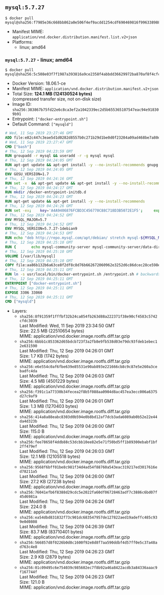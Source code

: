 ## `mysql:5.7.27`

```console
$ docker pull mysql@sha256:f7985e36c668bb862a0e506f4ef9acdd1254cdf690469816f99633898895f7fa
```

-	Manifest MIME: `application/vnd.docker.distribution.manifest.list.v2+json`
-	Platforms:
	-	linux; amd64

### `mysql:5.7.27` - linux; amd64

```console
$ docker pull mysql@sha256:5c508e03f7f1987a393816a9ce2358f4abbdd36629972ba870af8f4cfcd031c0
```

-	Docker Version: 18.06.1-ce
-	Manifest MIME: `application/vnd.docker.distribution.manifest.v2+json`
-	Total Size: **124.1 MB (124130524 bytes)**  
	(compressed transfer size, not on-disk size)
-	Image ID: `sha256:383867b75fd22e6c8ca3ef2a1042339ec2d5b655365107547eac94e918309b91`
-	Entrypoint: `["docker-entrypoint.sh"]`
-	Default Command: `["mysqld"]`

```dockerfile
# Wed, 11 Sep 2019 23:27:46 GMT
ADD file:e82c447c3eae5d1d0282d8557b0c271b29d1be0d0f23204a09ad468be7a80d8c in / 
# Wed, 11 Sep 2019 23:27:47 GMT
CMD ["bash"]
# Thu, 12 Sep 2019 04:23:59 GMT
RUN groupadd -r mysql && useradd -r -g mysql mysql
# Thu, 12 Sep 2019 04:24:05 GMT
RUN apt-get update && apt-get install -y --no-install-recommends gnupg dirmngr && rm -rf /var/lib/apt/lists/*
# Thu, 12 Sep 2019 04:24:05 GMT
ENV GOSU_VERSION=1.7
# Thu, 12 Sep 2019 04:24:16 GMT
RUN set -x 	&& apt-get update && apt-get install -y --no-install-recommends ca-certificates wget && rm -rf /var/lib/apt/lists/* 	&& wget -O /usr/local/bin/gosu "https://github.com/tianon/gosu/releases/download/$GOSU_VERSION/gosu-$(dpkg --print-architecture)" 	&& wget -O /usr/local/bin/gosu.asc "https://github.com/tianon/gosu/releases/download/$GOSU_VERSION/gosu-$(dpkg --print-architecture).asc" 	&& export GNUPGHOME="$(mktemp -d)" 	&& gpg --batch --keyserver ha.pool.sks-keyservers.net --recv-keys B42F6819007F00F88E364FD4036A9C25BF357DD4 	&& gpg --batch --verify /usr/local/bin/gosu.asc /usr/local/bin/gosu 	&& gpgconf --kill all 	&& rm -rf "$GNUPGHOME" /usr/local/bin/gosu.asc 	&& chmod +x /usr/local/bin/gosu 	&& gosu nobody true 	&& apt-get purge -y --auto-remove ca-certificates wget
# Thu, 12 Sep 2019 04:24:17 GMT
RUN mkdir /docker-entrypoint-initdb.d
# Thu, 12 Sep 2019 04:24:23 GMT
RUN apt-get update && apt-get install -y --no-install-recommends 		pwgen 		openssl 		perl 	&& rm -rf /var/lib/apt/lists/*
# Thu, 12 Sep 2019 04:24:26 GMT
RUN set -ex; 	key='A4A9406876FCBD3C456770C88C718D3B5072E1F5'; 	export GNUPGHOME="$(mktemp -d)"; 	gpg --batch --keyserver ha.pool.sks-keyservers.net --recv-keys "$key"; 	gpg --batch --export "$key" > /etc/apt/trusted.gpg.d/mysql.gpg; 	gpgconf --kill all; 	rm -rf "$GNUPGHOME"; 	apt-key list > /dev/null
# Thu, 12 Sep 2019 04:24:52 GMT
ENV MYSQL_MAJOR=5.7
# Thu, 12 Sep 2019 04:24:52 GMT
ENV MYSQL_VERSION=5.7.27-1debian9
# Thu, 12 Sep 2019 04:24:53 GMT
RUN echo "deb http://repo.mysql.com/apt/debian/ stretch mysql-${MYSQL_MAJOR}" > /etc/apt/sources.list.d/mysql.list
# Thu, 12 Sep 2019 04:25:10 GMT
RUN { 		echo mysql-community-server mysql-community-server/data-dir select ''; 		echo mysql-community-server mysql-community-server/root-pass password ''; 		echo mysql-community-server mysql-community-server/re-root-pass password ''; 		echo mysql-community-server mysql-community-server/remove-test-db select false; 	} | debconf-set-selections 	&& apt-get update && apt-get install -y mysql-server="${MYSQL_VERSION}" && rm -rf /var/lib/apt/lists/* 	&& rm -rf /var/lib/mysql && mkdir -p /var/lib/mysql /var/run/mysqld 	&& chown -R mysql:mysql /var/lib/mysql /var/run/mysqld 	&& chmod 777 /var/run/mysqld 	&& find /etc/mysql/ -name '*.cnf' -print0 		| xargs -0 grep -lZE '^(bind-address|log)' 		| xargs -rt -0 sed -Ei 's/^(bind-address|log)/#&/' 	&& echo '[mysqld]\nskip-host-cache\nskip-name-resolve' > /etc/mysql/conf.d/docker.cnf
# Thu, 12 Sep 2019 04:25:10 GMT
VOLUME [/var/lib/mysql]
# Thu, 12 Sep 2019 04:25:10 GMT
COPY file:aa86b132b6a63ce8f2df8c8d76b662672060962e3252d6c86dcec28ce598e256 in /usr/local/bin/ 
# Thu, 12 Sep 2019 04:25:11 GMT
RUN ln -s usr/local/bin/docker-entrypoint.sh /entrypoint.sh # backwards compat
# Thu, 12 Sep 2019 04:25:11 GMT
ENTRYPOINT ["docker-entrypoint.sh"]
# Thu, 12 Sep 2019 04:25:11 GMT
EXPOSE 3306 33060
# Thu, 12 Sep 2019 04:25:11 GMT
CMD ["mysqld"]
```

-	Layers:
	-	`sha256:8f91359f1fffbf32b24ca854fb263d88a222371f38e90cf4583c5742cfdc3039`  
		Last Modified: Wed, 11 Sep 2019 23:34:50 GMT  
		Size: 22.5 MB (22510654 bytes)  
		MIME: application/vnd.docker.image.rootfs.diff.tar.gzip
	-	`sha256:6bbb1c853362d65bdcb723f3a2fb8e9fb538d03e79dc93fdeb1ebec12e631590`  
		Last Modified: Thu, 12 Sep 2019 04:26:01 GMT  
		Size: 1.7 KB (1742 bytes)  
		MIME: application/vnd.docker.image.rootfs.diff.tar.gzip
	-	`sha256:e6e554c0af6fbe639e85531e90ab893e221666cb8c9c87e5e260a3cebadfc4da`  
		Last Modified: Thu, 12 Sep 2019 04:26:03 GMT  
		Size: 4.5 MB (4501229 bytes)  
		MIME: application/vnd.docker.image.rootfs.diff.tar.gzip
	-	`sha256:f391c1a77330b34fecea2f8b5f088aa0904d8ac457ea3ecc006a6375d27c9af9`  
		Last Modified: Thu, 12 Sep 2019 04:26:01 GMT  
		Size: 1.3 MB (1270403 bytes)  
		MIME: application/vnd.docker.image.rootfs.diff.tar.gzip
	-	`sha256:414a8a88eabc8303d0b594e0b8bd12af7dcb3ada6089ab0b52e22e44da4d323b`  
		Last Modified: Thu, 12 Sep 2019 04:26:00 GMT  
		Size: 115.0 B  
		MIME: application/vnd.docker.image.rootfs.diff.tar.gzip
	-	`sha256:fee78658f4ddb88c53dcbb10ee82e5e71f50bd5ff1b89300ebabf1bf2ff479ef`  
		Last Modified: Thu, 12 Sep 2019 04:26:03 GMT  
		Size: 12.1 MB (12105518 bytes)  
		MIME: application/vnd.docker.image.rootfs.diff.tar.gzip
	-	`sha256:9568f6bff01be8c981f34d4ad54f88760a543eac319217ed3017616ed78211a5`  
		Last Modified: Thu, 12 Sep 2019 04:26:00 GMT  
		Size: 27.2 KB (27238 bytes)  
		MIME: application/vnd.docker.image.rootfs.diff.tar.gzip
	-	`sha256:76041efb6f8388d29cdc5e2022fa60df06728463adf7c3886c6bd07f45d6981a`  
		Last Modified: Thu, 12 Sep 2019 04:26:24 GMT  
		Size: 224.0 B  
		MIME: application/vnd.docker.image.rootfs.diff.tar.gzip
	-	`sha256:ea54dbd831832f73c901dc683547957de127822aed19adeffc485c939e0d0808`  
		Last Modified: Thu, 12 Sep 2019 04:26:39 GMT  
		Size: 83.7 MB (83710401 bytes)  
		MIME: application/vnd.docker.image.rootfs.diff.tar.gzip
	-	`sha256:566857d8f0226b0d8c1600f92e8d8f7aa590ddbf4d57ff0e5c37a48ad763c4e8`  
		Last Modified: Thu, 12 Sep 2019 04:26:23 GMT  
		Size: 2.9 KB (2879 bytes)  
		MIME: application/vnd.docker.image.rootfs.diff.tar.gzip
	-	`sha256:01c09495c6e754039c985602ec7f8b92a46a8422acdb3a84336aaac9f167744f`  
		Last Modified: Thu, 12 Sep 2019 04:26:23 GMT  
		Size: 121.0 B  
		MIME: application/vnd.docker.image.rootfs.diff.tar.gzip
